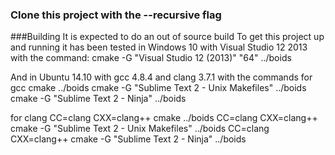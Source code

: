 
### Clone this project with the --recursive flag

###Building
It is expected to do an out of source build
To get this project up and running it has been tested in Windows 10 with Visual Studio 12 2013 with the command:
cmake -G "Visual Studio 12 (2013)" "64" ../boids

And in Ubuntu 14.10 with gcc 4.8.4 and clang 3.7.1 with the commands
for gcc
cmake ../boids
cmake -G "Sublime Text 2 - Unix Makefiles" ../boids
cmake -G "Sublime Text 2 - Ninja" ../boids

for clang
CC=clang CXX=clang++ cmake ../boids
CC=clang CXX=clang++ cmake -G "Sublime Text 2 - Unix Makefiles" ../boids
CC=clang CXX=clang++ cmake -G "Sublime Text 2 - Ninja" ../boids